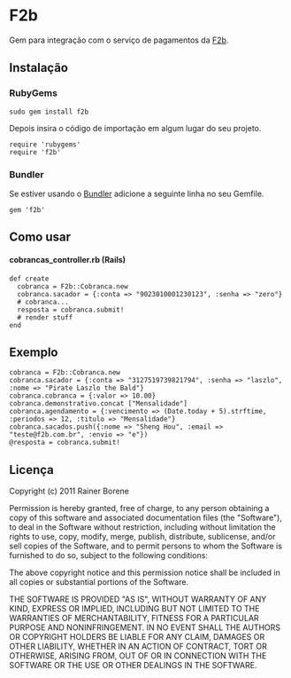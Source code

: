 F2b
===

Gem para integração com o serviço de pagamentos da [F2b](http://f2b.com.br).

Instalação
----------

### RubyGems ###

    sudo gem install f2b

Depois insira o código de importação em algum lugar do seu projeto.

    require 'rubygems'  
    require 'f2b'

### Bundler ###

Se estiver usando o [Bundler](http://github.com/carlhuda/bundler) adicione a seguinte linha no seu Gemfile.

    gem 'f2b'

Como usar
---------

#### cobrancas_controller.rb (Rails) ####

    def create
      cobranca = F2b::Cobranca.new
      cobranca.sacador = {:conta => "9023010001230123", :senha => "zero"}
      # cobranca...
      resposta = cobranca.submit!
      # render stuff
    end

Exemplo
-------

    cobranca = F2b::Cobranca.new
    cobranca.sacador = {:conta => "3127519739821794", :senha => "laszlo", :nome => "Pirate Laszlo the Bald"}
    cobranca.cobranca = {:valor => 10.00}
    cobranca.demonstrativo.concat ["Mensalidade"]
    cobranca.agendamento = {:vencimento => (Date.today + 5).strftime, :periodos => 12, :titulo => "Mensalidade"}
    cobranca.sacados.push({:nome => "Sheng Hou", :email => "teste@f2b.com.br", :envio => "e"})
    @resposta = cobranca.submit!

Licença
-------

Copyright (c) 2011 Rainer Borene

Permission is hereby granted, free of charge, to any person obtaining a copy of
this software and associated documentation files (the "Software"), to deal in
the Software without restriction, including without limitation the rights to
use, copy, modify, merge, publish, distribute, sublicense, and/or sell copies
of the Software, and to permit persons to whom the Software is furnished to do
so, subject to the following conditions:

The above copyright notice and this permission notice shall be included in all
copies or substantial portions of the Software.

THE SOFTWARE IS PROVIDED "AS IS", WITHOUT WARRANTY OF ANY KIND, EXPRESS OR
IMPLIED, INCLUDING BUT NOT LIMITED TO THE WARRANTIES OF MERCHANTABILITY,
FITNESS FOR A PARTICULAR PURPOSE AND NONINFRINGEMENT. IN NO EVENT SHALL THE
AUTHORS OR COPYRIGHT HOLDERS BE LIABLE FOR ANY CLAIM, DAMAGES OR OTHER
LIABILITY, WHETHER IN AN ACTION OF CONTRACT, TORT OR OTHERWISE, ARISING FROM,
OUT OF OR IN CONNECTION WITH THE SOFTWARE OR THE USE OR OTHER DEALINGS IN THE
SOFTWARE.
